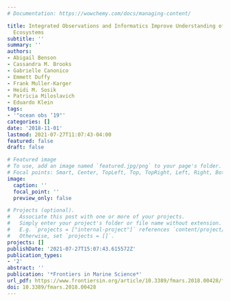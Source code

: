 ```yaml
---
# Documentation: https://wowchemy.com/docs/managing-content/

title: Integrated Observations and Informatics Improve Understanding of Changing Marine
  Ecosystems
subtitle: ''
summary: ''
authors:
- Abigail Benson
- Cassandra M. Brooks
- Gabrielle Canonico
- Emmett Duffy
- Frank Muller-Karger
- Heidi M. Sosik
- Patricia Miloslavich
- Eduardo Klein
tags:
- '"ocean obs ‘19"'
categories: []
date: '2018-11-01'
lastmod: 2021-07-27T11:07:43-04:00
featured: false
draft: false

# Featured image
# To use, add an image named `featured.jpg/png` to your page's folder.
# Focal points: Smart, Center, TopLeft, Top, TopRight, Left, Right, BottomLeft, Bottom, BottomRight.
image:
  caption: ''
  focal_point: ''
  preview_only: false

# Projects (optional).
#   Associate this post with one or more of your projects.
#   Simply enter your project's folder or file name without extension.
#   E.g. `projects = ["internal-project"]` references `content/project/deep-learning/index.md`.
#   Otherwise, set `projects = []`.
projects: []
publishDate: '2021-07-27T15:07:43.615572Z'
publication_types:
- '2'
abstract: ''
publication: '*Frontiers in Marine Science*'
url_pdf: https://www.frontiersin.org/article/10.3389/fmars.2018.00428/full
doi: 10.3389/fmars.2018.00428
---
```


